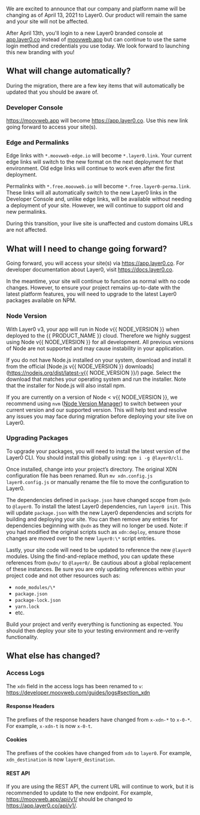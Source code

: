 We are excited to announce that our company and platform name will be changing as of April 13, 2021 to Layer0. Our product will remain the same and your site will not be affected.

After April 13th, you'll login to a new Layer0 branded console at [app.layer0.co]() instead of [moovweb.app]() but can continue to use the same login method and credentials you use today. We look forward to launching this new branding with you!

## What will change automatically?

During the migration, there are a few key items that will automatically be updated that you should be aware of.

### Developer Console

https://moovweb.app will become https://app.layer0.co. Use this new link going forward to access your site(s).

### Edge and Permalinks

Edge links with `*.moovweb-edge.io` will become `*.layer0.link`. Your current edge links will switch to the new format on the next deployment for that environment. Old edge links will continue to work even after the first deployment.

Permalinks with `*.free.moovweb.io` will become `*.free.layer0-perma.link`. These links will all automatically switch to the new Layer0 links in the Developer Console and, unlike edge links, will be available without needing a deployment of your site. However, we will continue to support old and new permalinks.

During this transition, your live site is unaffected and custom domains URLs are not affected.

## What will I need to change going forward?

Going forward, you will access your site(s) via https://app.layer0.co. For developer documentation about Layer0, visit https://docs.layer0.co.

In the meantime, your site will continue to function as normal with no code changes. However, to ensure your project remains up-to-date with the latest platform features, you will need to upgrade to the latest Layer0 packages available on NPM.

### Node Version

With Layer0 v3, your app will run in Node v{{ NODE_VERSION }} when deployed to the {{ PRODUCT_NAME }} cloud. Therefore we highly suggest using Node v{{ NODE_VERSION }} for all development. All previous versions of Node are not supported and may cause instability in your application.

If you do not have Node.js installed on your system, download and install it from the official [Node.js v{{ NODE_VERSION }} downloads](https://nodejs.org/dist/latest-v{{ NODE_VERSION }}/) page. Select the download that matches your operating system and run the installer. Note that the installer for Node.js will also install npm.

If you are currently on a version of Node < v{{ NODE_VERSION }}, we recommend using `nvm` ([Node Version Manager](https://github.com/nvm-sh/nvm)) to switch between your current version and our supported version. This will help test and resolve any issues you may face during migration before deploying your site live on Layer0.

### Upgrading Packages

To upgrade your packages, you will need to install the latest version of the Layer0 CLI. You should install this globally using: `npm i -g @layer0/cli`.

Once installed, change into your project’s directory. The original XDN configuration file has been renamed. Run `mv xdn.config.js layer0.config.js` or manually rename the file to move the configuration to Layer0.

The dependencies defined in `package.json` have changed scope from `@xdn` to `@layer0`. To install the latest Layer0 dependencies, run `layer0 init`. This will update `package.json` with the new Layer0 dependencies and scripts for building and deploying your site. You can then remove any entries for dependencies beginning with `@xdn` as they will no longer be used. Note: if you had modified the original scripts such as `xdn:deploy`, ensure those changes are moved over to the new `layer0:\*` script entries.

Lastly, your site code will need to be updated to reference the new `@layer0` modules. Using the find-and-replace method, you can update these references from `@xdn/` to `@layer0/`. Be cautious about a global replacement of these instances. Be sure you are only updating references within your project code and not other resources such as:

- `node_modules/\*`
- `package.json`
- `package-lock.json`
- `yarn.lock`
- etc.

Build your project and verify everything is functioning as expected. You should then deploy your site to your testing environment and re-verify functionality.

## What else has changed?

### Access Logs

The `xdn` field in the access logs has been renamed to `v`: https://developer.moovweb.com/guides/logs#section_xdn

#### Response Headers

The prefixes of the response headers have changed from `x-xdn-*` to `x-0-*`. For example, `x-xdn-t` is now `x-0-t`.

#### Cookies

The prefixes of the cookies have changed from `xdn` to `layer0`. For example, `xdn_destination` is now `layer0_destination`.

#### REST API

If you are using the REST API, the current URL will continue to work, but it is recommended to update to the new endpoint. For example, https://moovweb.app/api/v1/ should be changed to https://app.layer0.co/api/v1/.
